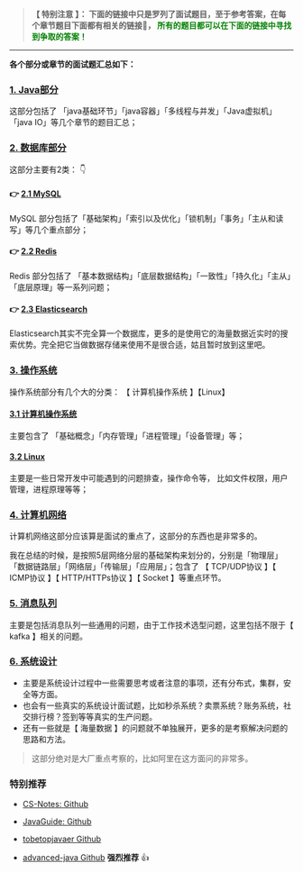 
> **【 特别注意 】： 下面的链接中只是罗列了面试题目，至于参考答案，在每个章节题目下面都有相关的链接🔗， <font color=green>所有的题目都可以在下面的链接中寻找到争取的答案！</font>**

--- 

**各个部分或章节的面试题汇总如下：** 


###  [1. Java部分](https://github.com/geekibli/java-interview/blob/main/mds/Java.md)

这部分包括了 「java基础环节」「java容器」「多线程与并发」「Java虚拟机」「java IO」等几个章节的题目汇总；

### [2. 数据库部分]()

这部分主要有2类： 👇


#### 👉  [2.1 MySQL](https://github.com/geekibli/java-interview/blob/main/mds/MySQL.md)
  
MySQL 部分包括了「基础架构」「索引以及优化」「锁机制」「事务」「主从和读写」等几个重点部分；

#### 👉  [2.2 Redis](https://github.com/geekibli/java-interview/blob/main/mds/Redis.md)

Redis 部分包括了 「基本数据结构」「底层数据结构」「一致性」「持久化」「主从」「底层原理」等一系列问题；

#### 👉 [2.3 Elasticsearch](https://github.com/geekibli/java-interview/blob/main/mds/Elasticsearch.md)

Elasticsearch其实不完全算一个数据库，更多的是使用它的海量数据近实时的搜索优势。完全把它当做数据存储来使用不是很合适，姑且暂时放到这里吧。

### [3. 操作系统](https://github.com/geekibli/java-interview/blob/main/mds/Computer%20OS.md)

操作系统部分有几个大的分类： 【 计算机操作系统 】【Linux】

#### [3.1 计算机操作系统](https://github.com/geekibli/java-interview/blob/main/mds/Computer%20OS.md)

主要包含了 「基础概念」「内存管理」「进程管理」「设备管理」等；

#### [3.2 Linux](https://github.com/geekibli/java-interview/blob/main/mds/Computer%20OS.md)

主要是一些日常开发中可能遇到的问题排查，操作命令等， 比如文件权限，用户管理，进程原理等等；

### [4. 计算机网络](https://github.com/geekibli/java-interview/blob/main/mds/Computer%20Network.md)

计算机网络这部分应该算是面试的重点了，这部分的东西也是非常多的。  

我在总结的时候，是按照5层网络分层的基础架构来划分的，分别是「物理层」「数据链路层」「网络层」「传输层」「应用层」；包含了 【 TCP/UDP协议 】【 ICMP协议 】【 HTTP/HTTPs协议 】【 Socket 】等重点环节。

### [5. 消息队列](https://github.com/geekibli/java-interview/blob/main/mds/Message%20Queue.md)

主要是包括消息队列一些通用的问题，由于工作技术选型问题，这里包括不限于【 kafka 】相关的问题。

### [6. 系统设计](https://github.com/geekibli/java-interview/blob/main/mds/System%20Design.md)

- 主要是系统设计过程中一些需要思考或者注意的事项，还有分布式，集群，安全等方面。  
- 也会有一些真实的系统设计面试题，比如秒杀系统？卖票系统？账务系统，社交排行榜？签到等等真实的生产问题。 
- 还有一些就是【 海量数据 】的问题就不单独展开，更多的是考察解决问题的思路和方法。

> 这部分绝对是大厂重点考察的，比如阿里在这方面问的非常多。


### 特别推荐

- [CS-Notes: Github](https://github.com/CyC2018/CS-Notes) 

- [JavaGuide: Github](https://github.com/Snailclimb/JavaGuide) 

- [tobetopjavaer Github](http://hollischuang.gitee.io/tobetopjavaer/#/)

- [advanced-java Github](https://github.com/doocs/advanced-java)   **强烈推荐** 👍







